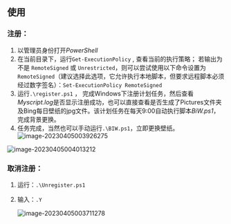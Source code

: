 ## 使用

### 注册：

1. 以管理员身份打开*PowerShell*
2. 在当前目录下，运行`Get-ExecutionPolicy`   , 查看当前的执行策略； 若输出为不是 `RemoteSigned` 或 `Unrestricted`，则可以尝试使用以下命令设置为 `RemoteSigned`（建议选择此选项，它允许执行本地脚本，但要求远程脚本必须经过数字签名）：`Set-ExecutionPolicy RemoteSigned`
3. 运行`.\register.ps1` ， 完成Windows下注册计划任务，然后查看*Myscript.log*是否显示注册成功，也可以直接查看是否生成了Pictures文件夹及Bing每日壁纸的jpg文件。该计划任务在每天9:00自动执行脚本*BiW.ps1*，完成背景更换。
4. 任务完成，当然也可以手动运行`.\BIW.ps1`，立即更换壁纸。![image-20230405003926275](C:\Users\86155\AppData\Roaming\Typora\typora-user-images\image-20230405003926275.png)

![image-20230405004013212](C:\Users\86155\AppData\Roaming\Typora\typora-user-images\image-20230405004013212.png)

### 取消注册：

1. 运行：`.\Unregister.ps1` 

2. 输入：`.Y` 

   ![image-20230405003711278](C:\Users\86155\AppData\Roaming\Typora\typora-user-images\image-20230405003711278.png)

